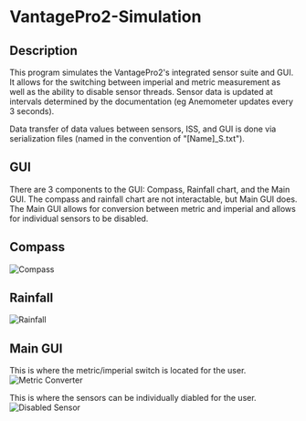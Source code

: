 # VantagePro2-Simulation

## Description

This program simulates the VantagePro2's integrated sensor suite and GUI. It allows for the switching between imperial and metric
measurement as well as the ability to disable sensor threads. Sensor data is updated at intervals determined by the documentation
(eg Anemometer updates every 3 seconds).

Data transfer of data values between sensors, ISS, and GUI is done via serialization files (named in the convention of "[Name]_S.txt").

## GUI

There are 3 components to the GUI: Compass, Rainfall chart, and the Main GUI. The compass and rainfall chart are not interactable, 
but Main GUI does. The Main GUI allows for conversion between metric and imperial and allows for individual sensors to be disabled. 

## Compass
![Compass](https://user-images.githubusercontent.com/46460325/104662978-d1c3ba00-5680-11eb-88c6-23a886eade84.PNG)

## Rainfall
![Rainfall](https://user-images.githubusercontent.com/46460325/104663082-194a4600-5681-11eb-95cf-049dcfc2cd43.PNG)

## Main GUI
This is where the metric/imperial switch is located for the user. 
![Metric Converter](https://user-images.githubusercontent.com/46460325/104663137-2f580680-5681-11eb-9a1d-939d67bf02a8.PNG)

This is where the sensors can be individually diabled for the user. 
![Disabled Sensor](https://user-images.githubusercontent.com/46460325/104663139-2ff09d00-5681-11eb-91ce-832c690c443a.PNG)
